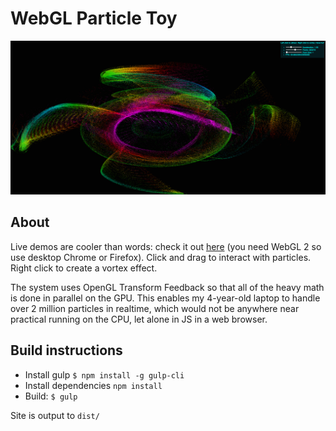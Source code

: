 # WebGL Particle Toy

![screenshot](screenshot.png)

## About

Live demos are cooler than words: check it out [here](https://jherman3.github.io/webgl-particle-toy/) (you need WebGL 2 so use desktop Chrome or Firefox).
Click and drag to interact with particles. Right click to create a vortex effect.

The system uses OpenGL Transform Feedback so that all of the heavy math
is done in parallel on the GPU. This enables my 4-year-old laptop to handle over 2
million particles in realtime, which would not be anywhere near practical running on
the CPU, let alone in JS in a web browser.


## Build instructions
* Install gulp `$ npm install -g gulp-cli`
* Install dependencies `npm install`
* Build: `$ gulp`

Site is output to `dist/`
